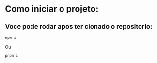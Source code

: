 # Como iniciar o projeto:


## Voce pode rodar apos ter clonado o repositorio:

```bash
npm i
```
Ou

```bash
pnpm i
```

